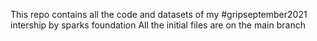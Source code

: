 This repo contains all the code and datasets of my #gripseptember2021 intership by sparks foundation
All the initial files are on the main branch
